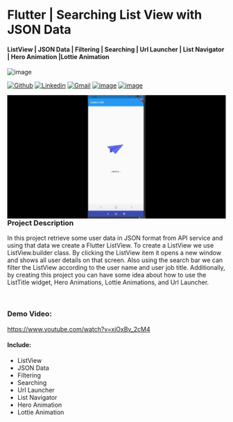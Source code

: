# Flutter | Searching List View with JSON Data 
#### ListView | JSON Data | Filtering | Searching | Url Launcher | List Navigator | Hero Animation |Lottie Animation
![image](https://img.shields.io/badge/Dart-0175C2?style=for-the-badge&logo=dart&logoColor=white)


[![Github](https://img.shields.io/badge/-Github-000?style=flat&logo=Github&logoColor=white)](https://github.com/AkilaS8)
[![Linkedin](https://img.shields.io/badge/-LinkedIn-blue?style=flat&logo=Linkedin&logoColor=white)](https://www.linkedin.com/in/akila-ishan-9b7a37186/)
[![Gmail](https://img.shields.io/badge/-Gmail-c14438?style=flat&logo=Gmail&logoColor=white)](mailto:aisolutionstechnology@gmail.com)
[![image](https://img.shields.io/badge/Medium-12100E?style=for-the-badge&logo=medium&logoColor=white)](https://medium.com/@ishanakilas8/flutter-searching-list-view-with-json-data-657b422aff6b)
[![image](https://img.shields.io/badge/YouTube-FF0000?style=for-the-badge&logo=youtube&logoColor=white)](https://www.youtube.com/channel/UCpZob6LXFdKxn_UNg1UodEw)


<img align="left" alt="img" src="https://raw.githubusercontent.com/AkilaS8/Searching-ListView-Flutter/main/gif.gif" width="auto" height="auto" />


### Project Description
<p>In this project retrieve some user data in JSON format from API service and using that data we create a Flutter ListView. To create a ListView we use ListView.builder class. By clicking the ListView item it opens a new window and shows all user details on that screen. Also using the search bar we can filter the ListView according to the user name and user job title. Additionally, by creating this project you can have some idea about how to use the ListTitle widget, Hero Animations, Lottie Animations, and Url Launcher.</p>

<br>

### Demo Video:<br>
https://www.youtube.com/watch?v=xjOxBv_2cM4

#### Include:
- ListView
- JSON Data
- Filtering
- Searching
- Url Launcher
- List Navigator
- Hero Animation
- Lottie Animation
